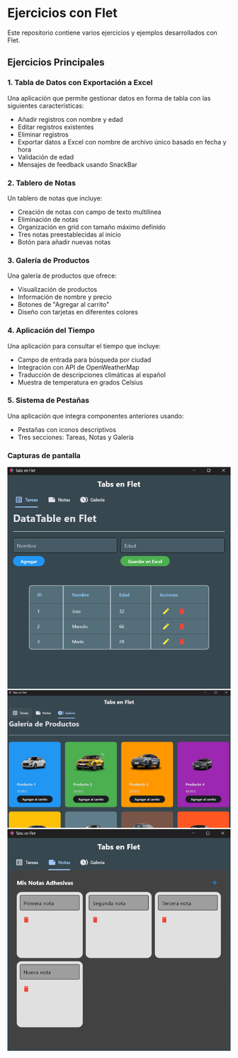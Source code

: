 # Ejercicios con Flet

Este repositorio contiene varios ejercicios y ejemplos desarrollados con Flet.

## Ejercicios Principales

### 1. Tabla de Datos con Exportación a Excel

Una aplicación que permite gestionar datos en forma de tabla con las siguientes características:

- Añadir registros con nombre y edad
- Editar registros existentes
- Eliminar registros
- Exportar datos a Excel con nombre de archivo único basado en fecha y hora
- Validación de edad
- Mensajes de feedback usando SnackBar

### 2. Tablero de Notas

Un tablero de notas que incluye:

- Creación de notas con campo de texto multilínea
- Eliminación de notas
- Organización en grid con tamaño máximo definido
- Tres notas preestablecidas al inicio
- Botón para añadir nuevas notas

### 3. Galería de Productos

Una galería de productos que ofrece:

- Visualización de productos
- Información de nombre y precio
- Botones de "Agregar al carrito"
- Diseño con tarjetas en diferentes colores

### 4. Aplicación del Tiempo

Una aplicación para consultar el tiempo que incluye:

- Campo de entrada para búsqueda por ciudad
- Integración con API de OpenWeatherMap
- Traducción de descripciones climáticas al español
- Muestra de temperatura en grados Celsius

### 5. Sistema de Pestañas

Una aplicación que integra componentes anteriores usando:

- Pestañas con iconos descriptivos
- Tres secciones: Tareas, Notas y Galería

### Capturas de pantalla
![todo_todas](https://github.com/ParcivalDev/Flet/blob/main/ejercicios_videos/capturas/datatable.png?raw=true)
![galeria](https://github.com/ParcivalDev/Flet/blob/main/ejercicios_videos/capturas/galeria.png?raw=true)
![notas](https://github.com/ParcivalDev/Flet/blob/main/ejercicios_videos/capturas/notas.png?raw=true)
